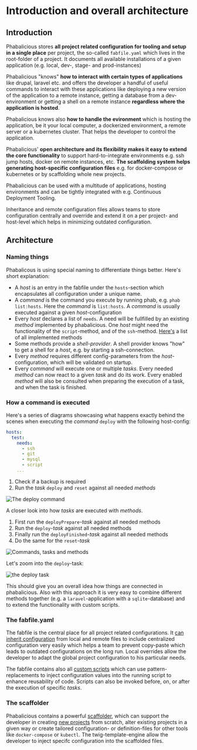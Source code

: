 # Introduction and overall architecture

## Introduction

Phabalicious stores **all project related configuration for tooling and setup in a single place** per project, the so-called `fabfile.yaml` which lives in the root-folder of a project. It documents all available installations of a given application (e.g. local, dev-, stage- and prod-instances)

Phabalicious "knows" **how to interact with certain types of applications** like drupal, laravel etc. and offers the developer a handful of useful commands to interact with these applications like deploying a new version of the application to a remote instance, getting a database from a dev-environment or getting a shell on a remote instance **regardless where the application is hosted**. 

Phabalicious knows also **how to handle the evironment** which is hosting the application, be it your local computer, a dockerized environment, a remote server or a kubernetes cluster. That helps the developer to control the application.

Phabalicious' **open architecture and its flexibility makes it easy to extend the core functionality** to support hard-to-integrate environments e.g. ssh jump hosts, docker on remote instances, etc. **The scaffolding system helps generating host-specific configuration files** e.g. for docker-compose or kubernetes or by scaffolding whole new projects. 

Phabalicious can be used with a multitude of applications, hosting environments and can be tightly integrated with e.g. Continuous Deployment Tooling. 

Inheritance and remote configuration files allows teams to store configuration centrally and override and extend it on a per project- and host-level which helps in minimizing outdated configuration.

## Architecture

### Naming things

Phabalicous is using special naming to differentiate things better. Here's short explanation:

* A _host_ is an entry in the fabfile under the `hosts`-section which encapsulates all configuration under a unique name.
* A _command_ is the command you execute by running phab, e.g. `phab list:hosts`. Here the _command_ is `list:hosts`. A _command_ is usually executed against a given _host_-configuration
* Every _host_ declares a list of `needs`. A need will be fullfilled by an existing _method_ implemented by phabalicious. One _host_ might need the functionality of the `script`-method, and of the `ssh`-method. [Here's](../configuration.md#needs) a list of all implemented methods
* Some methods provide a _shell-provider_. A shell provider knows "how" to get a shell for a _host_, e.g. by starting a ssh-connection.
* Every _method_ requires different config-parameters from the _host_-configuration, which will be validated on startup.
* Every _command_ will execute one or multiple _tasks_. Every needed _method_ can now react to a given _task_ and do its work. Every enabled _method_ will also be consulted when preparing the execution of a task, and when the task is finished.

### How a command is executed
Here's a series of diagrams showcasing what happens exactly behind the scenes when executing the _command_ `deploy`  with the following host-config:

```yaml
hosts:
  test:
    needs:
	  - ssh
	  - git
	  - mysql
	  - script
    ...
```

1. Check if a backup is required
2. Run the _task_ `deploy` and `reset` against all needed _methods_

![The deploy command](./deploy-command.png)

A closer look into how _tasks_ are executed with _methods_.
1. First run the `deployPrepare`-_task_ against all needed methods
2. Run the `deploy`-_task_ against all needed methods
3. Finally run the `deployFinished`-_task_ against all needed methods
4. Do the same for the `reset`-_task_

![Commands, tasks and methods](./commands-and-tasks.png)

Let's zoom into the `deploy`-task:

![the deploy task](./deploy-task.png)

This should give you an overall idea how things are connected in phabalicious. Also with this approach it is very easy to combine different methods together (e.g. a `laravel`-application with a `sqlite`-database) and to extend the functionality with custom scripts.

### The fabfile.yaml

The fabfile is the central place for all project related configurations. It [can inherit configuration](../inheritance.md) from local and remote files to include centralized configuration very easily which helps a team to prevent copy-paste which leads to outdated configurations on the long run. Local overrides allow the developer to adapt the global project configuration to his particular needs.

The fabfile contains also all [custom scripts](../scripts.md) which can use pattern-replacements to inject configuration values into the running script to enhance reusability of code. Scripts can also be invoked before, on, or after the execution of specific _tasks_.

### The scaffolder

Phabalicious contains a powerful [scaffolder](../scaffolder.md), which can support the developer in creating [new projects](../app-scaffold.md) from scratch, alter existing projects in a given way or create tailored configuration- or definition-files for other tools like `docker-compose` or `kubectl`. The twig-template-engine allow the developer to inject specifc configuration into the scaffolded files.

